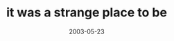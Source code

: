 ---
layout: base.njk
title : 'it was a strange place to be' 
view_title : 'it was a strange place to be' 
year : '2003' 
date : '2003-05-23' 
img_file : '/drawing/itwasastrangeplacetobe2.png' 
html_file : 'itwasastrangeplacetobe2' 
next_html : 'dontbescaredyoucantrustme.html' 
year_order : '94' 
permalink : "title/{{html_file}}.html"
---